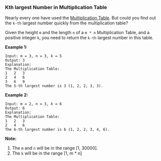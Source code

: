 ### Kth largest Number in Multiplication Table

Nearly every one have used the [Multiplication Table](https://en.wikipedia.org/wiki/Multiplication_table). But could you find out the `k-th` largest number quickly from the multiplication table?

Given the height `m` and the length `n` of a `m * n` Multiplication Table, and a positive integer `k`, you need to return the `k-th` largest number in this table.

**Example 1:**

    Input: m = 3, n = 3, k = 5
    Output: 3
    Explanation:
    The Multiplication Table:
    1   2   3
    2   4   6
    3   6   9
    The 5-th largest number is 3 (1, 2, 2, 3, 3).

**Example 2:**

    Input: m = 2, n = 3, k = 6
    Output: 6
    Explanation:
    The Multiplication Table:
    1   2   3
    2   4   6
    The 6-th largest number is 6 (1, 2, 2, 3, 4, 6).

**Note:**

1.  The `m` and `n` will be in the range [1, 30000].
2.  The `k` will be in the range [1, m * n]
